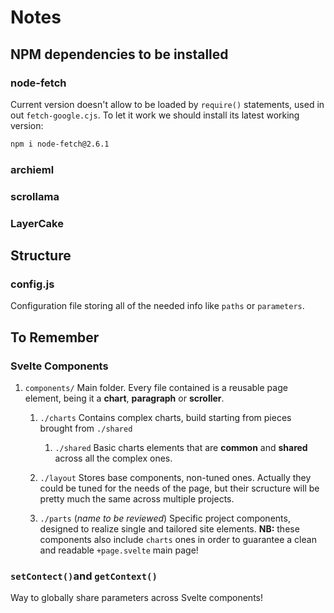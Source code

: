 # Notes

## NPM dependencies to be installed

### node-fetch
Current version doesn't allow to be loaded by `require()` statements, used in out `fetch-google.cjs`. To let it work we should install its latest working version:

```bash
npm i node-fetch@2.6.1
```

### archieml

### scrollama

### LayerCake

## Structure

### config.js
Configuration file storing all of the needed info like `paths` or `parameters`.

## To Remember

### Svelte Components

1. `components/`
Main folder. Every file contained is a reusable page element, being it a **chart**, **paragraph** or **scroller**.
    1. `./charts`
    Contains complex charts, build starting from pieces brought from `./shared`
        1. `./shared`
        Basic charts elements that are **common** and **shared** across all the complex ones.
        
    1. `./layout`
    Stores base components, non-tuned ones. Actually they could be tuned for the needs of the page, but their scructure will be pretty much the same across multiple projects.
    1. `./parts` (*name to be reviewed*)
    Specific project components, designed to realize single and tailored site elements.
    **NB:** these components also include `charts` ones in order to guarantee a clean and readable `+page.svelte` main page!

### `setContect()`and `getContext()`
Way to globally share parameters across Svelte components!
